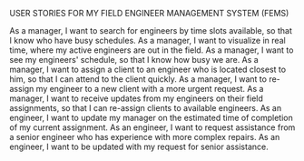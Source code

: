 USER STORIES FOR MY FIELD ENGINEER MANAGEMENT SYSTEM (FEMS)

As a manager, I want to search for engineers by time slots available, so that I know who have busy schedules.
As a manager, I want to visualize in real time, where my active engineers are out in the field.
As a manager, I want to see my engineers' schedule, so that I know how busy we are.
As a manager, I want to assign a client to an engineer who is located closest to him, so that I can attend to the client quickly.
As a manager, I want to re-assign my engineer to a new client with a more urgent request.
As a manager, I want to receive updates from my engineers on their field assignments, so that I can re-assign clients to available engineers.
As an engineer, I want to update my manager on the estimated time of completion of my current assignment.
As an engineer, I want to request assistance from a senior engineer who has experience with more complex repairs.
As an engineer, I want to be updated with my request for senior assistance.



